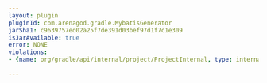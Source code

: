 ```yaml
---
layout: plugin
pluginId: com.arenagod.gradle.MybatisGenerator
jarSha1: c9639757ed02a25f7de391d03bef97d1f7c1e309
isJarAvailable: true
error: NONE
violations:
- {name: org/gradle/api/internal/project/ProjectInternal, type: internal-api-usage}

---
```

